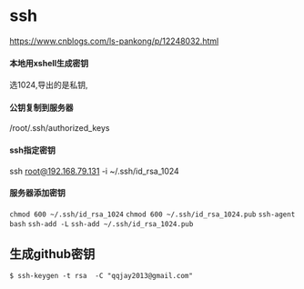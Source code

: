 # ssh

https://www.cnblogs.com/ls-pankong/p/12248032.html

#### 本地用xshell生成密钥

选1024,导出的是私钥,

#### 公钥复制到服务器

/root/.ssh/authorized_keys

#### ssh指定密钥

ssh root@192.168.79.131 -i ~/.ssh/id_rsa_1024

#### 服务器添加密钥

`chmod 600 ~/.ssh/id_rsa_1024`
`chmod 600 ~/.ssh/id_rsa_1024.pub`
`ssh-agent bash`
`ssh-add -L`
`ssh-add ~/.ssh/id_rsa_1024.pub`


## 生成github密钥

`$ ssh-keygen -t rsa  -C "qqjay2013@gmail.com" `
